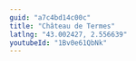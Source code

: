 ```yaml
---
guid: "a7c4bd14c00c"
title: "Château de Termes"
latlng: "43.002427, 2.556639"
youtubeId: "1Bv0e61QbNk" 
---
```

